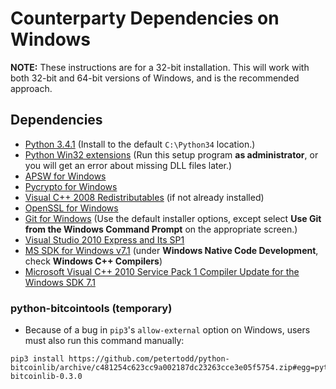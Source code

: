 # Counterparty Dependencies on Windows

**NOTE:** These instructions are for a 32-bit installation. This will work with
both 32-bit and 64-bit versions of Windows, and is the recommended approach.

## Dependencies

- [Python 3.4.1](http://www.python.org/ftp/python/3.4.1/python-3.4.1.msi) (Install to the default `C:\Python34` location.)
- [Python Win32 extensions](http://sourceforge.net/projects/pywin32/files/pywin32/Build%20219/pywin32-219.win32-py3.4.exe/download) (Run this setup program **as administrator**, or you will get an error about missing DLL files later.)
- [APSW for Windows](https://github.com/rogerbinns/apsw/releases/download/3.8.5-r1/apsw-3.8.5-r1.win32-py3.4.exe)
- [Pycrypto for Windows](https://s3.amazonaws.com/counterparty-bootstrap/pycrypto-2.6.1.win32-py3.4.exe)
- [Visual C++ 2008 Redistributables](http://www.microsoft.com/downloads/details.aspx?familyid=9B2DA534-3E03-4391-8A4D-074B9F2BC1BF) (if not already installed)
- [OpenSSL for Windows](http://slproweb.com/download/Win32OpenSSL_Light-1_0_1L.exe)
- [Git for Windows](http://git-scm.com/download/win) (Use the default installer options, except select **Use Git from the Windows Command Prompt** on the appropriate screen.)
- [Visual Studio 2010 Express and Its SP1](https://www.microsoft.com/visualstudio/eng/downloads#d-2010-express)
- [MS SDK for Windows v7.1](http://www.microsoft.com/en-us/download/details.aspx?displaylang=en&id=8279) (under **Windows Native Code Development**, check **Windows C++ Compilers**)
- [Microsoft Visual C++ 2010 Service Pack 1 Compiler Update for the Windows SDK 7.1](http://www.microsoft.com/downloads/en/details.aspx?FamilyID=689655b4-c55d-4f9b-9665-2c547e637b70)


### python-bitcointools (temporary)

* Because of a bug in `pip3`'s `allow-external` option on Windows, users must also run this command manually:
```
pip3 install https://github.com/petertodd/python-bitcoinlib/archive/c481254c623cc9a002187dc23263cce3e05f5754.zip#egg=python-bitcoinlib-0.3.0
```
